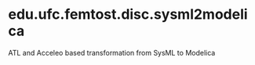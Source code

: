 edu.ufc.femtost.disc.sysml2modelica
===================================

ATL and Acceleo based transformation from SysML to Modelica

